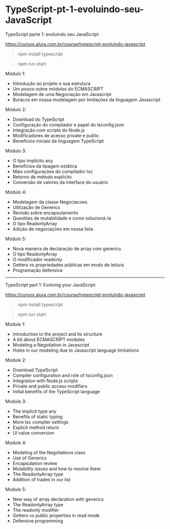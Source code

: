 # TypeScript-pt-1-evoluindo-seu-JavaScript

TypeScript parte 1: evoluindo seu JavaScript:

https://cursos.alura.com.br/course/typescript-evoluindo-javascript

>npm install typescript

>npm run start


Módulo 1:

* Introdução ao projeto e sua estrutura
* Um pouco sobre módulos do ECMASCRIPT
* Modelagem de uma Negociação em Javascript
* Buracos em nossa modelagem por limitações da linguagem Javascript

Módulo 2:

* Download do TypeScript
* Configuração do compilador e papel do tsconfig.json
* Integração com scripts do Node.js
* Modificadores de acesso private e public
* Benefícios iniciais da linguagem TypeScript

Módulo 3:

* O tipo implícito any
* Benefícios da tipagem estática
* Mais configurações do compilador tsc
* Retorno de método explícito
* Conversão de valores da interface do usuário

Módulo 4:

* Modelagem da classe Negociacoes
* Utilização de Generics
* Revisão sobre encapsulamento
* Questões de mutabilidade e como solucioná-la
* O tipo ReadonlyArray
* Adição de negociações em nossa lista

Módulo 5:

* Nova maneira de declaração de array com generics
* O tipo ReadonlyArray
* O modificador readonly
* Getters vs propriedades públicas em modo de leitura
* Programação defensiva

-----------------------------------------------------------------------------------------------------------


TypeScript part 1: Evolving your JavaScript:

https://cursos.alura.com.br/course/typescript-evoluindo-javascript

>npm install typescript

>npm run start

Module 1:

* Introduction to the project and its structure
* A bit about ECMASCRIPT modules
* Modeling a Negotiation in Javascript
* Holes in our modeling due to Javascript language limitations

Module 2:

* Download TypeScript
* Compiler configuration and role of tsconfig.json
* Integration with Node.js scripts
* Private and public access modifiers
* Initial benefits of the TypeScript language

Module 3:

* The implicit type any
* Benefits of static typing
* More tsc compiler settings
* Explicit method return
* UI value conversion

Module 4:

* Modeling of the Negotiations class
* Use of Generics
* Encapsulation review
* Mutability issues and how to resolve them
* The ReadonlyArray type
* Addition of trades in our list

Module 5:

* New way of array declaration with generics
* The ReadonlyArray type
* The readonly modifier
* Getters vs public properties in read mode
* Defensive programming

